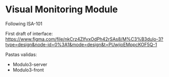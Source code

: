 # Visual Monitoring Module

Following ISA-101

First draft of interface: <br/>
https://www.figma.com/file/nkCrz4ZIfvxOdPh42rSAs8/M%C3%B3dulo-3?type=design&node-id=0%3A1&mode=design&t=PUwjioEMppcKOF5Q-1

Pastas validas:

- Modulo3-server
- Modulo3-front
